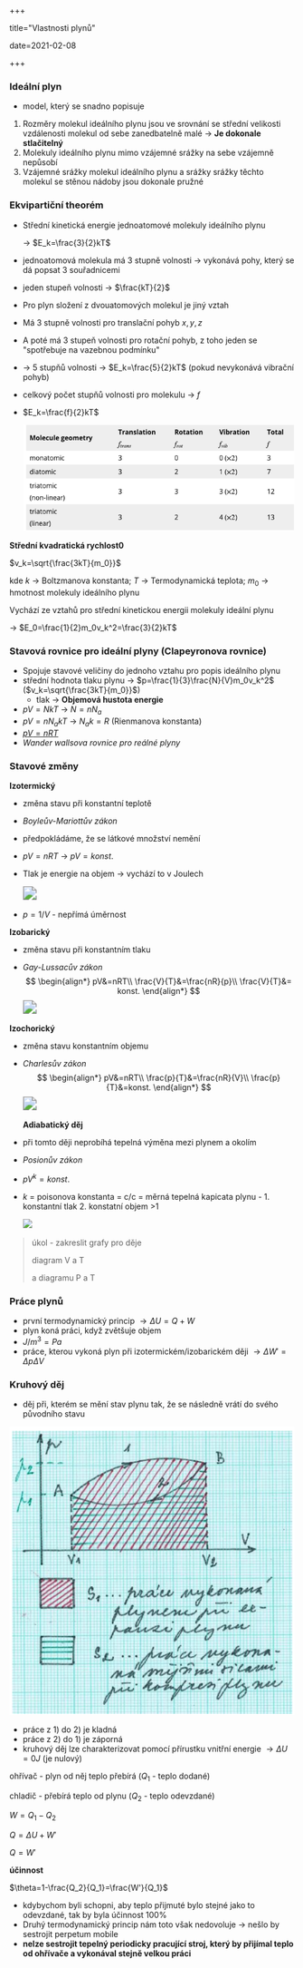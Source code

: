 +++

title="Vlastnosti plynů"

date=2021-02-08

+++

### Ideální plyn

- model, který se snadno popisuje

1. Rozměry molekul ideálního plynu jsou ve srovnání se střední velikosti vzdálenosti molekul od sebe zanedbatelně malé $\to$ **Je dokonale stlačitelný**
2. Molekuly ideálního plynu mimo vzájemné srážky na sebe vzájemně nepůsobí
3. Vzájemné srážky molekul ideálního plynu a srážky srážky těchto molekul se stěnou nádoby jsou dokonale pružné

### Ekvipartiční theorém

- Střední kinetická energie jednoatomové molekuly ideálního plynu

  $\to$ $E_k=\frac{3}{2}kT$

- jednoatomová molekula má $3$ stupně volnosti $\to$ vykonává pohy, který se dá popsat 3 souřadnicemi

- jeden stupeň volnosti $\to$ $\frac{kT}{2}$

- Pro plyn složení z dvouatomových molekul je jiný vztah

- Má 3 stupně volnosti pro translační pohyb $x, y, z$

- A poté má 3 stupeň volnosti pro rotační pohyb, z toho jeden se "spotřebuje na vazebnou podmínku"

- $\to$ 5 stupňů volnosti $\to$ $E_k=\frac{5}{2}kT$ (pokud nevykonává vibrační pohyb)

- celkový počet stupňů volnosti pro molekulu $\to$ $f$

- $E_k=\frac{f}{2}kT$

  ![](https://github.com/cervthecoder/github_images/blob/master/Screenshot%202021-03-08%20at%2014.01.13.png?raw=true)

**Střední kvadratická rychlost0**

$v_k=\sqrt{\frac{3kT}{m_0}}$

kde *k* $\to$ Boltzmanova konstanta; *T* $\to$ Termodynamická teplota; $m_0$ $\to$ hmotnost molekuly ideálního plynu

Vychází ze vztahů pro střední kinetickou energii molekuly ideální plynu

 $\to$ $E_0=\frac{1}{2}m_0v_k^2=\frac{3}{2}kT$



### Stavová rovnice pro ideální plyny (Clapeyronova rovnice)

- Spojuje stavové veličiny do jednoho vztahu pro popis ideálního plynu
- střední hodnota tlaku plynu $\to$ $p=\frac{1}{3}\frac{N}{V}m_0v_k^2$ ($v_k=\sqrt{\frac{3kT}{m_0}}$)
  - tlak $\to$ **Objemová hustota energie**
- $pV=NkT$ $\to$ $N=nN_a$
- $pV=nN_akT$ $\to$ $N_ak=R$ (Rienmanova konstanta)
- <u>$pV=nRT$</u>
- *Wander wallsova rovnice pro reálné plyny*

### Stavové změny

**Izotermický**

- změna stavu při konstantní teplotě

- *Boyleův-Mariottův zákon*

- předpokládáme, že se látkové množství nemění

- $pV=nRT$ $\to$ $pV=konst.$

- Tlak je energie na objem $\to$ vychází to v Joulech

  <img src="https://upload.wikimedia.org/wikipedia/commons/1/15/Izoterma.jpg" style="zoom:150%;" />

- $p=1/V$ - nepřímá úměrnost

**Izobarický**

- změna stavu při konstantním tlaku

- *Gay-Lussacův zákon*
  $$
  \begin{align*}
  pV&=nRT\\
  \frac{V}{T}&=\frac{nR}{p}\\
  \frac{V}{T}&= konst.
  \end{align*}
  $$
  <img src="https://upload.wikimedia.org/wikipedia/commons/3/37/Izobara.jpg" style="zoom:150%;" />

  

**Izochorický**

- změna stavu konstantním objemu

- *Charlesův zákon*
  $$
  \begin{align*}
  pV&=nRT\\
  \frac{p}{T}&=\frac{nR}{V}\\
  \frac{p}{T}&=konst.
  \end{align*}
  $$
  <img src="https://upload.wikimedia.org/wikipedia/commons/8/84/Izochora.jpg" style="zoom:150%;" />

  **Adiabatický děj**

- při tomto ději neprobíhá tepelná výměna mezi plynem a okolím

- *Posionův zákon*

- $pV^k=konst.$

- *k* = poisonova konstanta = c/c = měrná tepelná kapicata plynu - 1. konstantní tlak 2. konstatní objem >1

  ![](https://upload.wikimedia.org/wikipedia/commons/thumb/4/49/Adiabatic.svg/1024px-Adiabatic.svg.png)

> úkol - zakreslit grafy pro děje
>
> diagram V a T
>
> a diagramu P a T



### Práce plynů

- první termodynamický princip $\to \Delta U=Q+W$
- plyn koná práci, když zvětšuje objem
- $J/m^3 = Pa$
- práce, kterou vykoná plyn při izotermickém/izobarickém ději $\to \Delta W'=\Delta p\Delta V$

### Kruhový děj

- děj při, kterém se mění stav plynu tak, že se následně vrátí do svého původního stavu

![](https://github.com/cervthecoder/github_images/blob/master/Screenshot%202021-03-29%20at%2014.36.22.png?raw=true)

- práce z 1) do 2) je kladná
- práce z 2) do 1) je záporná
- kruhový děj lze charakterizovat pomocí přírustku vnitřní energie $\to \Delta U=0J$ (je nulový)

ohřívač - plyn od něj teplo přebírá ($Q_1$ - teplo dodané)

chladič - přebírá teplo od plynu ($Q_2$ - teplo odevzdané)

$W=Q_1-Q_2$



$Q=\Delta U + W'$

$Q=W'$



**účinnost**

$\theta=1-\frac{Q_2}{Q_1}=\frac{W'}{Q_1}$ 

- kdybychom byli schopni, aby teplo přijmuté bylo stejné jako to odevzdané, tak by byla účinnost 100%
- Druhý termodynamický princip nám toto však nedovoluje $\to$ nešlo by sestrojit perpetum mobile
- **nelze sestrojit tepelný periodicky pracující stroj, který by přijímal teplo od ohřívače a vykonával stejně velkou práci**

